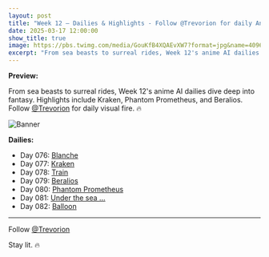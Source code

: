 ```yaml
---
layout: post
title: "Week 12 – Dailies & Highlights - Follow @Trevorion for daily Anime & AI adventures!"
date: 2025-03-17 12:00:00
show_title: true
image: https://pbs.twimg.com/media/GouKfB4XQAEvXW7?format=jpg&name=4096x4096
excerpt: "From sea beasts to surreal rides, Week 12's anime AI dailies dive deep into fantasy. Highlights include Kraken, Phantom Prometheus, and Beralios. Follow @Trevorion for daily visual fire. 🔥"
---
```

  
**Preview:**  
  
From sea beasts to surreal rides, Week 12's anime AI dailies dive deep into fantasy. Highlights include Kraken, Phantom Prometheus, and Beralios. Follow [@Trevorion](https://x.com/Trevorion) for daily visual fire. 🔥
  
![Banner](https://pbs.twimg.com/media/GouKfB4XQAEvXW7?format=jpg&name=4096x4096)
  
**Dailies:**
- Day 076: [Blanche](https://x.com/Trevorion/status/1901628410721419560)
- Day 077: [Kraken](https://x.com/Trevorion/status/1902005712126959950)
- Day 078: [Train](https://x.com/Trevorion/status/1902303689680834734)
- Day 079: [Beralios](https://x.com/Trevorion/status/1902596784569929977)
- Day 080: [Phantom Prometheus](https://x.com/Trevorion/status/1903051913639166067)
- Day 081: [Under the sea ...](https://x.com/Trevorion/status/1903378125729210870)
- Day 082: [Balloon](https://x.com/Trevorion/status/1903790639508046146)

---
Follow [@Trevorion](https://x.com/Trevorion)

Stay lit. 🔥
